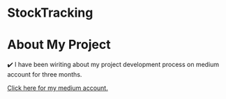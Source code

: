 # StockTracking
# About My Project

:heavy_check_mark: I have been wiriting about my project development process on medium account for three months.

[Click here for my medium account.](https://samikbrz.medium.com/)
